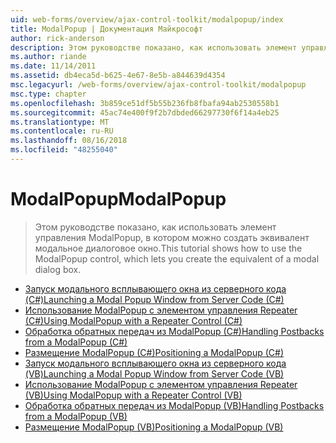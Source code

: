 ```yaml
---
uid: web-forms/overview/ajax-control-toolkit/modalpopup/index
title: ModalPopup | Документация Майкрософт
author: rick-anderson
description: Этом руководстве показано, как использовать элемент управления ModalPopup, в котором можно создать эквивалент модальное диалоговое окно.
ms.author: riande
ms.date: 11/14/2011
ms.assetid: db4eca5d-b625-4e67-8e5b-a844639d4354
msc.legacyurl: /web-forms/overview/ajax-control-toolkit/modalpopup
msc.type: chapter
ms.openlocfilehash: 3b859ce51df5b55b236fb8fbafa94ab2530558b1
ms.sourcegitcommit: 45ac74e400f9f2b7dbded66297730f6f14a4eb25
ms.translationtype: MT
ms.contentlocale: ru-RU
ms.lasthandoff: 08/16/2018
ms.locfileid: "48255040"
---
```

<a name="modalpopup"></a><span data-ttu-id="a1e12-103">ModalPopup</span><span class="sxs-lookup"><span data-stu-id="a1e12-103">ModalPopup</span></span>
====================
> <span data-ttu-id="a1e12-104">Этом руководстве показано, как использовать элемент управления ModalPopup, в котором можно создать эквивалент модальное диалоговое окно.</span><span class="sxs-lookup"><span data-stu-id="a1e12-104">This tutorial shows how to use the ModalPopup control, which lets you create the equivalent of a modal dialog box.</span></span>


- [<span data-ttu-id="a1e12-105">Запуск модального всплывающего окна из серверного кода (C#)</span><span class="sxs-lookup"><span data-stu-id="a1e12-105">Launching a Modal Popup Window from Server Code (C#)</span></span>](launching-a-modal-popup-window-from-server-code-cs.md)
- [<span data-ttu-id="a1e12-106">Использование ModalPopup с элементом управления Repeater (C#)</span><span class="sxs-lookup"><span data-stu-id="a1e12-106">Using ModalPopup with a Repeater Control (C#)</span></span>](using-modalpopup-with-a-repeater-control-cs.md)
- [<span data-ttu-id="a1e12-107">Обработка обратных передач из ModalPopup (C#)</span><span class="sxs-lookup"><span data-stu-id="a1e12-107">Handling Postbacks from a ModalPopup (C#)</span></span>](handling-postbacks-from-a-modalpopup-cs.md)
- [<span data-ttu-id="a1e12-108">Размещение ModalPopup (C#)</span><span class="sxs-lookup"><span data-stu-id="a1e12-108">Positioning a ModalPopup (C#)</span></span>](positioning-a-modalpopup-cs.md)
- [<span data-ttu-id="a1e12-109">Запуск модального всплывающего окна из серверного кода (VB)</span><span class="sxs-lookup"><span data-stu-id="a1e12-109">Launching a Modal Popup Window from Server Code (VB)</span></span>](launching-a-modal-popup-window-from-server-code-vb.md)
- [<span data-ttu-id="a1e12-110">Использование ModalPopup с элементом управления Repeater (VB)</span><span class="sxs-lookup"><span data-stu-id="a1e12-110">Using ModalPopup with a Repeater Control (VB)</span></span>](using-modalpopup-with-a-repeater-control-vb.md)
- [<span data-ttu-id="a1e12-111">Обработка обратных передач из ModalPopup (VB)</span><span class="sxs-lookup"><span data-stu-id="a1e12-111">Handling Postbacks from a ModalPopup (VB)</span></span>](handling-postbacks-from-a-modalpopup-vb.md)
- [<span data-ttu-id="a1e12-112">Размещение ModalPopup (VB)</span><span class="sxs-lookup"><span data-stu-id="a1e12-112">Positioning a ModalPopup (VB)</span></span>](positioning-a-modalpopup-vb.md)
